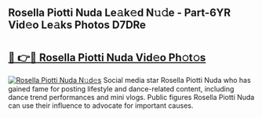 ## Rosella Piotti Nuda Le𝚊k𝚎d N𝚞𝚍e - Part-6YR Vid𝚎o Le𝚊ks Photos D7DRe

# <h2><a href="http://fbcudz.evod.top/?m=Rosella+Piotti+Nuda">🔗 👉🔴 Rosella Piotti Nuda Vid𝚎o Ph𝚘t𝚘s</a></h2>

[![Rosella Piotti Nuda N𝚞d𝚎s](https://i.imgur.com/8V9OHl7.gif)](http://fbcudz.evod.top/?m=Rosella+Piotti+Nuda)
Social media star Rosella Piotti Nuda who has gained fame for posting lifestyle and dance-related content, including dance trend performances and mini vlogs. Public figures Rosella Piotti Nuda can use their influence to advocate for important causes. 
